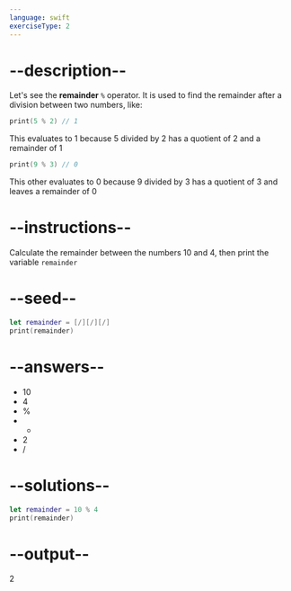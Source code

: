 ```yaml
---
language: swift
exerciseType: 2
---
```


# --description--

Let's see the **remainder** `%` operator.
It is used to find the remainder after a division between two numbers, like:
```swift
print(5 % 2) // 1
```
This evaluates to 1 because 5 divided by 2 has a quotient of 2 and a remainder of 1
```swift
print(9 % 3) // 0
```
This other evaluates to 0 because 9 divided by 3 has a quotient of 3 and leaves a remainder of 0

# --instructions--

Calculate the remainder between the numbers 10 and 4, then print the variable `remainder`

# --seed--

```swift
let remainder = [/][/][/]
print(remainder)
```

# --answers--

- 10
- 4
-  % 
-  * 
- 2
-  / 

# --solutions--

```swift
let remainder = 10 % 4
print(remainder)
```

# --output--

2
